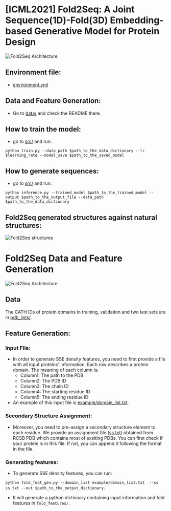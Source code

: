 # [ICML2021] Fold2Seq: A Joint Sequence(1D)-Fold(3D) Embedding-based Generative Model for Protein Design

![Fold2Seq Architecture](/fold2seq1.png)

## Environment file: 
* [environment.yml](environment.yml)

## Data and Feature Generation:
* Go to [data/](data/) and check the README there. 

## How to train the model:
* go to [src/](src/) and run:

`python train.py --data_path $path_to_the_data_dictionary --lr $learning_rate --model_save $path_to_the_saved_model`

## How to generate sequences:
* go to [src/](src/) and run:

`python inference.py --trained_model $path_to_the_trained_model --output $path_to_the_output_file --data_path $path_to_the_data_dictionary`


## Fold2Seq generated structures against natural structures:
![Fold2Seq structures](/fold2seq3.png)
# Fold2Seq Data and Feature Generation

![Fold2Seq Architecture](/data/fold2seq2.png)

## Data
The CATH IDs of protein domains in training, validation and two test sets are in [pdb_lists/](pdb_lists/). 


## Feature Generation:
### Input File:
* In order to generate SSE density features, you need to first provide a file with all input proteins' information.  Each row describes a protein domain. The meaning of each column is:
  * Column1: The path to the PDB
  * Column2: The PDB ID
  * Column3: The chain ID
  * Column4: The starting residue ID
  * Column5: The ending residue ID
* An example of this input file is [example/domain_list.txt](example/domain_list.txt).

### Secondary Structure Assignment:
* Moreover, you need to pre-assign a secondary structure element to each residue. We provide an assignment file ([ss.txt](https://drive.google.com/file/d/1B_9JdT43-l0sVOgBJCdCRAN31tOGX8VA/view?usp=sharing)) obtained from RCSB PDB which contains most of exsiting PDBs. You can first check if your protein is in this file. If not, you can append it following the format in the file.  

### Generating features:
* To generate SSE density features, you can run:

`python fold_feat_gen.py --domain_list example/domain_list.txt  --ss ss.txt --out $path_to_the_output_dictionary`.

* It will generate a  python dictionary containing input information and fold features in `fold_features/`.

